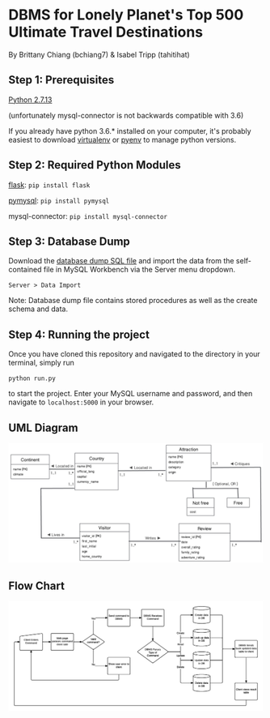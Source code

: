 # DBMS for Lonely Planet's Top 500 Ultimate Travel Destinations
By Brittany Chiang (bchiang7) & Isabel Tripp (tahitihat)

## Step 1: Prerequisites
[Python 2.7.13](https://www.python.org/downloads/)

(unfortunately mysql-connector is not backwards compatible with 3.6)

If you already have python 3.6.* installed on your computer, it's probably easiest to download [virtualenv](https://virtualenv.pypa.io/en/stable/) or [pyenv](https://github.com/pyenv/pyenv) to manage python versions.

## Step 2: Required Python Modules
[flask](http://flask.pocoo.org/): `pip install flask`

[pymysql](https://github.com/PyMySQL/PyMySQL): `pip install pymysql`

mysql-connector: `pip install mysql-connector`

## Step 3: Database Dump
Download the [database dump SQL file](https://github.com/bchiang7/CS3200-Project/blob/master/data/projectdump.sql) and import the data from the self-contained file in MySQL Workbench via the Server menu dropdown.
```
Server > Data Import
```

Note: Database dump file contains stored procedures as well as the create schema and data.

## Step 4: Running the project
Once you have cloned this repository and navigated to the directory in your terminal, simply run
```
python run.py
```
to start the project. Enter your MySQL username and password, and then navigate to `localhost:5000` in your browser.


## UML Diagram
![](https://raw.githubusercontent.com/bchiang7/CS3200-Project/master/img/finalUML.jpg)


## Flow Chart
![](https://raw.githubusercontent.com/bchiang7/CS3200-Project/master/img/flowchart.png)
